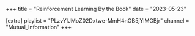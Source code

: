 +++
title = "Reinforcement Learning By the Book"
date = "2023-05-23"

[extra]
playlist = "PLzvYlJMoZ02Dxtwe-MmH4nOB5jYlMGBjr"
channel = "Mutual_Information"
+++